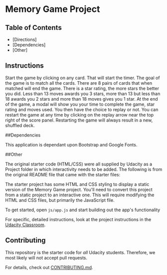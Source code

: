 # Memory Game Project

## Table of Contents

* [Directions]
* [Dependencies]
* [Other]

## Instructions

Start the game by clicking on any card. That will start the timer. The goal of the game is to match all the cards. There are 8 pairs of cards that when matched will end the game. There is a star rating, the more stars the better you did. Less than 13 moves awards you 3 stars, more than 13 but less than 18 awards you 2 stars and more than 18 moves gives you 1 star. At the end of the game, a modal will show you your time to complete the game, star rating and moves used. You then have the choice to replay or not. You can restart the game at any time by clicking on the replay arrow near the top right of the score panel. Restarting the game will always result in a new, shuffled deck.

##Dependencies

This application is dependant upon Bootstrap and Google Fonts.

##Other

The original starter code (HTML/CSS) were all supplied by Udacity as a Project folder in which interactivity needs to be added. The following is from the original README file that came with the starter files:

The starter project has some HTML and CSS styling to display a static version of the Memory Game project. You'll need to convert this project from a static project to an interactive one. This will require modifying the HTML and CSS files, but primarily the JavaScript file.

To get started, open `js/app.js` and start building out the app's functionality

For specific, detailed instructions, look at the project instructions in the [Udacity Classroom](https://classroom.udacity.com/me).

## Contributing

This repository is the starter code for _all_ Udacity students. Therefore, we most likely will not accept pull requests.

For details, check out [CONTRIBUTING.md](CONTRIBUTING.md).
